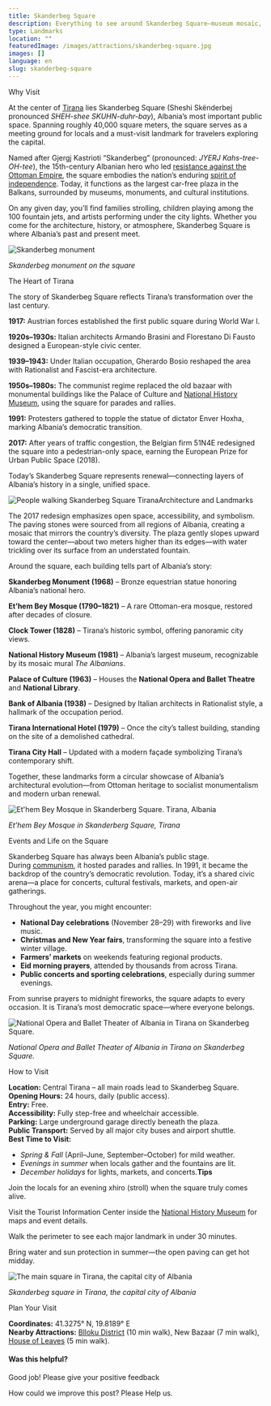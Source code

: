 ```yaml
---
title: Skanderbeg Square
description: Everything to see around Skanderbeg Square—museum mosaic, mosque, clock tower, fountains—plus how to plan your visit with maps and on-the-ground tips.
type: Landmarks
location: ""
featuredImage: /images/attractions/skanderbeg-square.jpg
images: []
language: en
slug: skanderbeg-square
---
```


Why Visit

At the center of [Tirana](https://albaniavisit.com/destinations/tirana/) lies Skanderbeg Square (Sheshi Skënderbej pronounced *SHEH-shee SKUHN-duhr-bay*), Albania’s most important public space. Spanning roughly 40,000 square meters, the square serves as a meeting ground for locals and a must-visit landmark for travelers exploring the capital.

Named after Gjergj Kastrioti “Skanderbeg” (pronounced: *JYERJ Kahs-tree-OH-tee*), the 15th-century Albanian hero who led [resistance against the Ottoman Empire](https://albaniavisit.com/albania-under-ottoman-rule/), the square embodies the nation’s enduring [spirit of independence](https://albaniavisit.com/albania-independence/). Today, it functions as the largest car-free plaza in the Balkans, surrounded by museums, monuments, and cultural institutions.

On any given day, you’ll find families strolling, children playing among the 100 fountain jets, and artists performing under the city lights. Whether you come for the architecture, history, or atmosphere, Skanderbeg Square is where Albania’s past and present meet.

![Skanderbeg monument](https://eia476h758b.exactdn.com/wp-content/uploads/2023/11/Monument-of-Skanderbeg.jpeg "Monument of Skanderbeg")

*Skanderbeg monument on the square*

The Heart of Tirana

The story of Skanderbeg Square reflects Tirana’s transformation over the last century.

**1917:** Austrian forces established the first public square during World War I.

**1920s–1930s:** Italian architects Armando Brasini and Florestano Di Fausto designed a European-style civic center.

**1939–1943:** Under Italian occupation, Gherardo Bosio reshaped the area with Rationalist and Fascist-era architecture.

**1950s–1980s:** The communist regime replaced the old bazaar with monumental buildings like the Palace of Culture and [National History Museum](https://albaniavisit.com/attractions/national-history-museum/), using the square for parades and rallies.

**1991:** Protesters gathered to topple the statue of dictator Enver Hoxha, marking Albania’s democratic transition.

**2017:** After years of traffic congestion, the Belgian firm 51N4E redesigned the square into a pedestrian-only space, earning the European Prize for Urban Public Space (2018).

Today’s Skanderbeg Square represents renewal—connecting layers of Albania’s history in a single, unified space.

![People walking Skanderbeg Square Tirana](https://eia476h758b.exactdn.com/wp-content/uploads/2023/09/ftgy7trp-be.jpg "ftgy7trp be")Architecture and Landmarks

The 2017 redesign emphasizes open space, accessibility, and symbolism. The paving stones were sourced from all regions of Albania, creating a mosaic that mirrors the country’s diversity. The plaza gently slopes upward toward the center—about two meters higher than its edges—with water trickling over its surface from an understated fountain.

Around the square, each building tells part of Albania’s story:

**Skanderbeg Monument (1968)** – Bronze equestrian statue honoring Albania’s national hero.

**Et’hem Bey Mosque (1790–1821)** – A rare Ottoman-era mosque, restored after decades of closure.

**Clock Tower (1828)** – Tirana’s historic symbol, offering panoramic city views.

**National History Museum (1981)** – Albania’s largest museum, recognizable by its mosaic mural *The Albanians*.

**Palace of Culture (1963)** – Houses the **National Opera and Ballet Theatre** and **National Library**.

**Bank of Albania (1938)** – Designed by Italian architects in Rationalist style, a hallmark of the occupation period.

**Tirana International Hotel (1979)** – Once the city’s tallest building, standing on the site of a demolished cathedral.

**Tirana City Hall** – Updated with a modern façade symbolizing Tirana’s contemporary shift.

Together, these landmarks form a circular showcase of Albania’s architectural evolution—from Ottoman heritage to socialist monumentalism and modern urban renewal.

![Et'hem Bey Mosque in Skanderberg Square. Tirana, Albania](https://eia476h758b.exactdn.com/wp-content/uploads/2023/11/Ethem-Bey-Mosque.jpeg "Ethem Bey Mosque")

*Et’hem Bey Mosque in Skanderberg Square, Tirana*

Events and Life on the Square

Skanderbeg Square has always been Albania’s public stage.  
During [communism](https://albaniavisit.com/communist-era/), it hosted parades and rallies. In 1991, it became the backdrop of the country’s democratic revolution. Today, it’s a shared civic arena—a place for concerts, cultural festivals, markets, and open-air gatherings.

Throughout the year, you might encounter:

-   **National Day celebrations** (November 28–29) with fireworks and live music.
-   **Christmas and New Year fairs**, transforming the square into a festive winter village.
-   **Farmers’ markets** on weekends featuring regional products.
-   **Eid morning prayers**, attended by thousands from across Tirana.
-   **Public concerts and sporting celebrations**, especially during summer evenings.

From sunrise prayers to midnight fireworks, the square adapts to every occasion. It is Tirana’s most democratic space—where everyone belongs.

![National Opera and Ballet Theater of Albania in Tirana on Skanderbeg Square.](https://eia476h758b.exactdn.com/wp-content/uploads/2023/12/National-Opera-and-Ballet-Theater-of-Albania.jpeg "National Opera and Ballet Theater of Albania")

*National Opera and Ballet Theater of Albania in Tirana on Skanderbeg Square.*

How to Visit

**Location:** Central Tirana – all main roads lead to Skanderbeg Square.  
**Opening Hours:** 24 hours, daily (public access).  
**Entry:** Free.  
**Accessibility:** Fully step-free and wheelchair accessible.  
**Parking:** Large underground garage directly beneath the plaza.  
**Public Transport:** Served by all major city buses and airport shuttle.  
**Best Time to Visit:**

-   *Spring & Fall* (April–June, September–October) for mild weather.
-   *Evenings in summer* when locals gather and the fountains are lit.
-   *December holidays* for lights, markets, and concerts.**Tips**

Join the locals for an evening xhiro (stroll) when the square truly comes alive.

Visit the Tourist Information Center inside the [National History Museum](https://albaniavisit.com/attractions/national-history-museum/) for maps and event details.

Walk the perimeter to see each major landmark in under 30 minutes.

Bring water and sun protection in summer—the open paving can get hot midday.

![The main square in Tirana, the capital city of Albania](https://eia476h758b.exactdn.com/wp-content/uploads/2023/11/main-square-in-Tirana.jpeg "main square in Tirana")

*Skanderbeg square in Tirana, the capital city of Albania*

Plan Your Visit

**Coordinates:** 41.3275° N, 19.8189° E  
**Nearby Attractions:** [Blloku District](https://albaniavisit.com/attractions/blloku/) (10 min walk), New Bazaar (7 min walk), [House of Leaves](https://albaniavisit.com/attractions/house-of-leaves/) (5 min walk).

#### Was this helpful?

 

Good job! Please give your positive feedback

How could we improve this post? Please Help us.